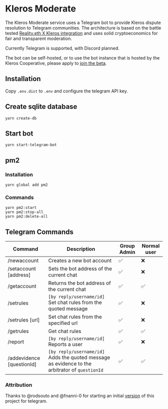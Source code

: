 # Kleros Moderate

The Kleros Moderate service uses a Telegram bot to provide Kleros dispute resolution to Telegram communities. The architecture is based on the battle tested [Reality.eth X Kleros integration](https://kleros.gitbook.io/docs/integrations/types-of-integrations/1.-dispute-resolution-integration-plan/channel-partners/how-to-use-reality.eth-+-kleros-as-an-oracle) and uses solid cryptoeconomics for fair and transparent moderation.

Currently Telegram is supported, with Discord planned.

The bot can be self-hosted, or to use the bot instance that is hosted by the Kleros Cooperative, please apply to [join the beta](https://forms.gle/3Yteu5YFTZoWGhXv7). 

## Installation

Copy `.env.dist` to `.env` and configure the telegram API key.

## Create sqlite database

`yarn create-db`

## Start bot

`yarn start-telegram-bot`

## pm2

### Installation

`yarn global add pm2`

### Commands

```
yarn pm2:start
yarn pm2:stop-all
yarn pm2:delete-all
```


## Telegram Commands

Command | Description | Group Admin | Normal user
--- | --- | --- | ---
/newaccount | Creates a new bot account | ✅ | ❌
/setaccount [address]| Sets the bot address of the current chat | ✅ | ❌
/getaccount | Returns the bot address of the current chat | ✅ | ✅
/setrules | `[by reply/username/id]`  Set chat rules from the quoted message | ✅ | ❌
/setrules [url] | Set chat rules from the specified url | ✅ | ❌
/getrules | Get chat rules | ✅ | ✅
/report | `[by reply/username/id]`  Reports a user | ✅ | ❌
/addevidence [questionId] | `[by reply/username/id]` Adds the quoted message as evidence to the arbitrator of `questionId` | ✅ | ✅

### Attribution

Thanks to @rodsouto and @fnanni-0 for starting an initial [version](https://github.com/rodsouto/kleros-moderator-bot) of this project for telegram.
